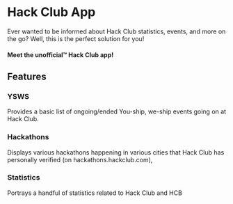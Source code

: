 # Hack Club App

Ever wanted to be informed about Hack Club statistics, events, and more on the go? Well, this is the perfect solution for you!

#### Meet the unofficial™ Hack Club app! 

## Features

### YSWS
Provides a basic list of ongoing/ended You-ship, we-ship events going on at Hack Club.

### Hackathons
Displays various hackathons happening in various cities that Hack Club has personally verified (on hackathons.hackclub.com),

### Statistics
Portrays a handful of statistics related to Hack Club and HCB
